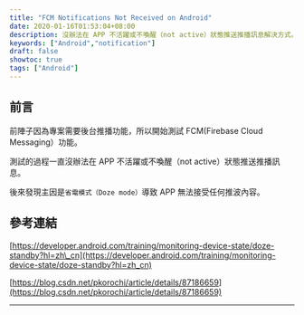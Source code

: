 ```yaml
---
title: "FCM Notifications Not Received on Android"
date: 2020-01-16T01:53:04+08:00
description: 沒辦法在 APP 不活躍或不喚醒（not active）狀態推送推播訊息解決方式。
keywords: ["Android","notification"]
draft: false
showtoc: true
tags: ["Android"]
---
```


## 前言

前陣子因為專案需要後台推播功能，所以開始測試 FCM(Firebase Cloud Messaging）功能。

測試的過程一直沒辦法在 APP 不活躍或不喚醒（not active）狀態推送推播訊息。

後來發現主因是`省電模式（Doze mode）`導致 APP 無法接受任何推波內容。

## 參考連結

[https://developer.android.com/training/monitoring-device-state/doze-standby?hl=zh\_cn](https://developer.android.com/training/monitoring-device-state/doze-standby?hl=zh_cn) 

[https://blog.csdn.net/pkorochi/article/details/87186659](https://blog.csdn.net/pkorochi/article/details/87186659)

______________________________________________________________________
